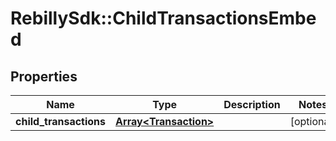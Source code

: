 # RebillySdk::ChildTransactionsEmbed

## Properties
Name | Type | Description | Notes
------------ | ------------- | ------------- | -------------
**child_transactions** | [**Array&lt;Transaction&gt;**](Transaction.md) |  | [optional] 


